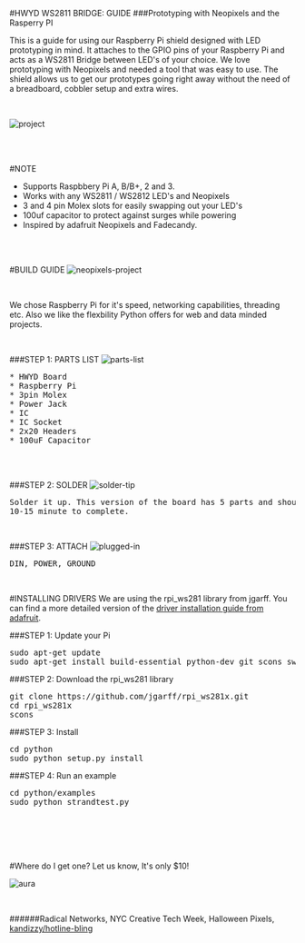 #HWYD WS2811 BRIDGE: GUIDE
###Prototyping with Neopixels and the Rasperry PI 

This is a guide for using our Raspberry Pi shield designed with LED prototyping in mind. It attaches to the GPIO pins of your Raspberry Pi and acts as a WS2811 Bridge between LED's of your choice. We love prototyping with Neopixels and needed a tool that was easy to use. The shield allows us to get our prototypes going right away without the need of a breadboard, cobbler setup and extra wires.

<br/>

![project](http://i.imgur.com/7fsSMto.png)

<br/>
<br/>

#NOTE
* Supports Raspbbery Pi A, B/B+, 2 and 3.
* Works with any WS2811 / WS2812 LED's and Neopixels
* 3 and 4 pin Molex slots for easily swapping out your LED's
* 100uf capacitor to protect against surges while powering
* Inspired by adafruit Neopixels and Fadecandy.


<br/>
<br/>


#BUILD GUIDE
![neopixels-project](http://i.imgur.com/BNCCEuD.png)

<br/>

We chose Raspberry Pi for it's speed, networking capabilities, 
threading etc. Also we like the flexbility Python offers for web 
and data minded projects.

<br/>

###STEP 1: PARTS LIST
![parts-list](http://i.imgur.com/g5a3GXF.png)
<pre>
* HWYD Board
* Raspberry Pi
* 3pin Molex
* Power Jack
* IC
* IC Socket
* 2x20 Headers
* 100uF Capacitor
</pre>

<br/>
<br/>

###STEP 2: SOLDER
![solder-tip](http://i.imgur.com/WxIqGKk.png)
<pre>
Solder it up. This version of the board has 5 parts and should take 
10-15 minute to complete.
</pre>

<br/>

###STEP 3: ATTACH
![plugged-in](http://i.imgur.com/YSvPC3c.png)
<pre>
DIN, POWER, GROUND
</pre>

<br/>

#INSTALLING DRIVERS
We are using the rpi_ws281 library from jgarff. You can find a more detailed version of the [driver installation guide from adafruit](https://learn.adafruit.com/neopixels-on-raspberry-pi/software).



###STEP 1: Update your Pi
<pre>
sudo apt-get update
sudo apt-get install build-essential python-dev git scons swig
</pre>

###STEP 2: Download the rpi_ws281 library
<pre>
git clone https://github.com/jgarff/rpi_ws281x.git
cd rpi_ws281x
scons
</pre>

###STEP 3: Install
<pre>
cd python
sudo python setup.py install
</pre>

###STEP 4: Run an example
<pre>
cd python/examples
sudo python strandtest.py
</pre>

<br/>
<br/>
<br/>
<br/>

#Where do I get one?
Let us know, It's only $10!

![aura](http://i.imgur.com/wi87srU.gif)

<br/>

######Radical Networks, NYC Creative Tech Week, Halloween Pixels, [kandizzy/hotline-bling](https://github.com/kandizzy/hotline-bling) <br/>